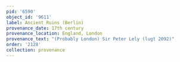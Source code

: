 ```yaml
---
pid: '6590'
object_id: '9611'
label: Ancient Ruins (Berlin)
provenance_date: 17th century
provenance_location: England, London
provenance_text: "(Probably London) Sir Peter Lely (lugt 2092)"
order: '2128'
collection: provenance
---
```


